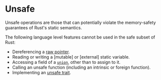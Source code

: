 # Unsafe

Unsafe operations are those that can potentially violate the memory-safety
guarantees of Rust's static semantics.

The following language level features cannot be used in the safe subset of
Rust:

- Dereferencing a [raw pointer].
- Reading or writing a [mutable] or [external] static variable.
- Accessing a field of a [`union`], other than to assign to it.
- Calling an unsafe function (including an intrinsic or foreign function).
- Implementing an [unsafe trait].

[`Copy`]: special-types-and-traits.html#copy
[`union`]: items/unions.html
[mutable static variable]: items/static-items.html#mutable-statics
[external static variable]: items/external-blocks.html
[raw pointer]: types/pointer.html
[unsafe trait]: items/traits.html#unsafe-traits
